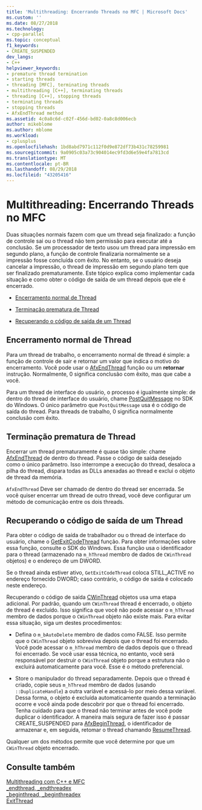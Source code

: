 ```yaml
---
title: 'Multithreading: Encerrando Threads no MFC | Microsoft Docs'
ms.custom: ''
ms.date: 08/27/2018
ms.technology:
- cpp-parallel
ms.topic: conceptual
f1_keywords:
- CREATE_SUSPENDED
dev_langs:
- C++
helpviewer_keywords:
- premature thread termination
- starting threads
- threading [MFC], terminating threads
- multithreading [C++], terminating threads
- threading [C++], stopping threads
- terminating threads
- stopping threads
- AfxEndThread method
ms.assetid: 4c0a8c6d-c02f-456d-bd02-0a8c8d006ecb
author: mikeblome
ms.author: mblome
ms.workload:
- cplusplus
ms.openlocfilehash: 1bd8abd7971c112f0d9e872df73b431c78259981
ms.sourcegitcommit: 9a0905c03a73c904014ec9fd3d6e59e4fa7813cd
ms.translationtype: MT
ms.contentlocale: pt-BR
ms.lasthandoff: 08/29/2018
ms.locfileid: "43205416"
---
```

# <a name="multithreading-terminating-threads-in-mfc"></a>Multithreading: Encerrando Threads no MFC
Duas situações normais fazem com que um thread seja finalizado: a função de controle sai ou o thread não tem permissão para executar até a conclusão. Se um processador de texto usou um thread para impressão em segundo plano, a função de controle finalizaria normalmente se a impressão fosse concluída com êxito. No entanto, se o usuário deseja cancelar a impressão, o thread de impressão em segundo plano tem que ser finalizado prematuramente. Este tópico explica como implementar cada situação e como obter o código de saída de um thread depois que ele é encerrado.  
  
- [Encerramento normal de Thread](#_core_normal_thread_termination)  
  
- [Terminação prematura de Thread](#_core_premature_thread_termination)  
  
- [Recuperando o código de saída de um Thread](#_core_retrieving_the_exit_code_of_a_thread)  
  
##  <a name="_core_normal_thread_termination"></a> Encerramento normal de Thread  
 
Para um thread de trabalho, o encerramento normal de thread é simple: a função de controle de sair e retornar um valor que indica o motivo do encerramento. Você pode usar o [AfxEndThread](../mfc/reference/application-information-and-management.md#afxendthread) função ou um **retornar** instrução. Normalmente, 0 significa conclusão com êxito, mas que cabe a você.  
  
Para um thread de interface do usuário, o processo é igualmente simple: de dentro do thread de interface do usuário, chame [PostQuitMessage](https://msdn.microsoft.com/library/windows/desktop/ms644945) no SDK do Windows. O único parâmetro que `PostQuitMessage` usa é o código de saída do thread. Para threads de trabalho, 0 significa normalmente conclusão com êxito.  
  
##  <a name="_core_premature_thread_termination"></a> Terminação prematura de Thread  
 
Encerrar um thread prematuramente é quase tão simple: chame [AfxEndThread](../mfc/reference/application-information-and-management.md#afxendthread) de dentro do thread. Passe o código de saída desejado como o único parâmetro. Isso interrompe a execução do thread, desaloca a pilha do thread, dispara todas as DLLs anexadas ao thread e exclui o objeto de thread da memória.  
  
`AfxEndThread` Deve ser chamado de dentro do thread ser encerrada. Se você quiser encerrar um thread de outro thread, você deve configurar um método de comunicação entre os dois threads.  
  
##  <a name="_core_retrieving_the_exit_code_of_a_thread"></a> Recuperando o código de saída de um Thread  
 
Para obter o código de saída de trabalhador ou o thread de interface do usuário, chame o [GetExitCodeThread](/windows/desktop/api/processthreadsapi/nf-processthreadsapi-getexitcodethread) função. Para obter informações sobre essa função, consulte o SDK do Windows. Essa função usa o identificador para o thread (armazenado na `m_hThread` membro de dados de `CWinThread` objetos) e o endereço de um DWORD.  
  
Se o thread ainda estiver ativo, `GetExitCodeThread` coloca STILL_ACTIVE no endereço fornecido DWORD; caso contrário, o código de saída é colocado neste endereço.  
  
Recuperando o código de saída [CWinThread](../mfc/reference/cwinthread-class.md) objetos usa uma etapa adicional. Por padrão, quando um `CWinThread` thread é encerrado, o objeto de thread é excluído. Isso significa que você não pode acessar o `m_hThread` membro de dados porque o `CWinThread` objeto não existe mais. Para evitar essa situação, siga um destes procedimentos:  
  
- Defina o `m_bAutoDelete` membro de dados como FALSE. Isso permite que o `CWinThread` objeto sobreviva depois que o thread foi encerrado. Você pode acessar o `m_hThread` membro de dados depois que o thread foi encerrado. Se você usar essa técnica, no entanto, você será responsável por destruir o `CWinThread` objeto porque a estrutura não o excluirá automaticamente para você. Esse é o método preferencial.  
  
- Store o manipulador do thread separadamente. Depois que o thread é criado, copie seus `m_hThread` membro de dados (usando `::DuplicateHandle`) a outra variável e acessá-lo por meio dessa variável. Dessa forma, o objeto é excluída automaticamente quando a terminação ocorre e você ainda pode descobrir por que o thread foi encerrado. Tenha cuidado para que o thread não terminar antes de você pode duplicar o identificador. A maneira mais segura de fazer isso é passar CREATE_SUSPENDED para [AfxBeginThread](../mfc/reference/application-information-and-management.md#afxbeginthread), o identificador de armazenar e, em seguida, retomar o thread chamando [ResumeThread](../mfc/reference/cwinthread-class.md#resumethread).  
  
Qualquer um dos métodos permite que você determine por que um `CWinThread` objeto encerrado.  
  
## <a name="see-also"></a>Consulte também  
 
[Multithreading com C++ e MFC](multithreading-with-cpp-and-mfc.md)   
[_endthread, _endthreadex](../c-runtime-library/reference/endthread-endthreadex.md)   
[_beginthread, _beginthreadex](../c-runtime-library/reference/beginthread-beginthreadex.md)   
[ExitThread](/windows/desktop/api/processthreadsapi/nf-processthreadsapi-exitthread)